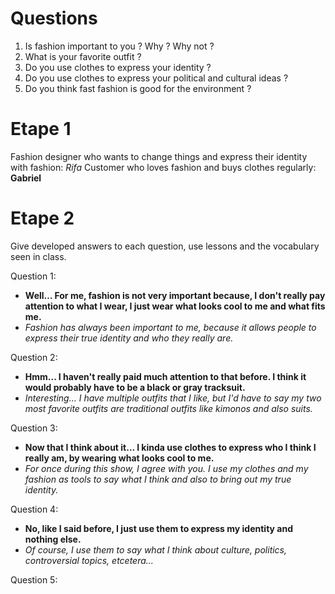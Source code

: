 # Questions
1. Is fashion important to you ? Why ? Why not ?
2. What is your favorite outfit ?
3. Do you use clothes to express your identity ?
4. Do you use clothes to express your political and cultural ideas ?
5. Do you think fast fashion is good for the environment ?
# Etape 1

Fashion designer who wants to change things and express their identity with fashion: *Rifa*
Customer who loves fashion and buys clothes regularly: **Gabriel**
# Etape 2

Give developed answers to each question, use lessons and the vocabulary seen in class.

Question 1:
- **Well… For me, fashion is not very important because, I don't really pay attention to what I wear, I just wear what looks cool to me and what fits me.**
- *Fashion has always been important to me, because it allows people to express their true identity and who they really are.*

Question 2:
- **Hmm... I haven't really paid much attention to that before. I think it would probably have to be a black or gray tracksuit.**
- *Interesting... I have multiple outfits that I like, but I'd have to say my two most favorite outfits are traditional outfits like kimonos and also suits.*

Question 3: 
- **Now that I think about it... I kinda use clothes to express who I think I really am, by wearing what looks cool to me.**
- *For once during this show, I agree with you. I use my clothes and my fashion as tools to say what I think and also to bring out my true identity.*

Question 4:
- **No, like I said before, I just use them to express my identity and nothing else.**
- *Of course, I use them to say what I think about culture, politics, controversial topics, etcetera...*

Question 5: